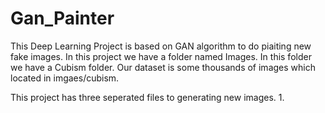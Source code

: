 # Gan_Painter
This Deep Learning Project is based on GAN algorithm to do piaiting new fake images.
In this project we have a folder named Images. In this folder we have a Cubism 
folder. 
Our dataset is some thousands of images which located in imgaes/cubism.

This project has three seperated files to generating new images.
1.